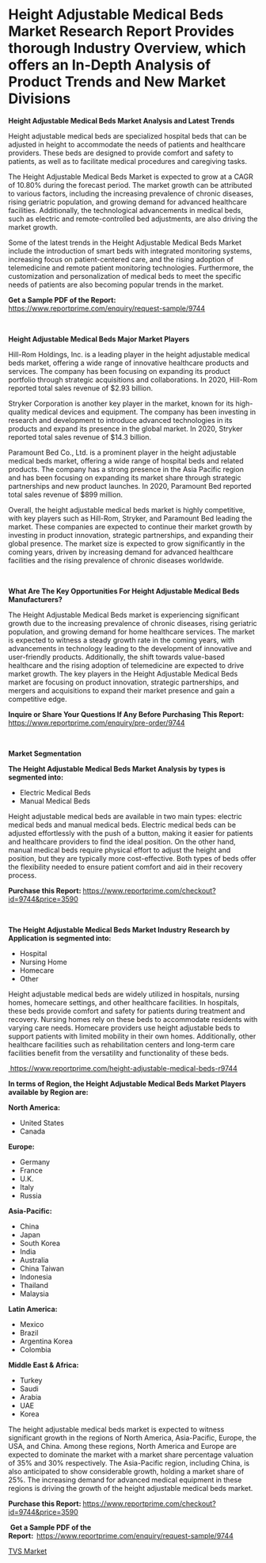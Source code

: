 <p><h1>Height Adjustable Medical Beds Market Research Report Provides thorough Industry Overview, which offers an In-Depth Analysis of Product Trends and New Market Divisions</h1></p><p><strong>Height Adjustable Medical Beds Market Analysis and Latest Trends</strong></p>
<p><p>Height adjustable medical beds are specialized hospital beds that can be adjusted in height to accommodate the needs of patients and healthcare providers. These beds are designed to provide comfort and safety to patients, as well as to facilitate medical procedures and caregiving tasks.</p><p>The Height Adjustable Medical Beds Market is expected to grow at a CAGR of 10.80% during the forecast period. The market growth can be attributed to various factors, including the increasing prevalence of chronic diseases, rising geriatric population, and growing demand for advanced healthcare facilities. Additionally, the technological advancements in medical beds, such as electric and remote-controlled bed adjustments, are also driving the market growth.</p><p>Some of the latest trends in the Height Adjustable Medical Beds Market include the introduction of smart beds with integrated monitoring systems, increasing focus on patient-centered care, and the rising adoption of telemedicine and remote patient monitoring technologies. Furthermore, the customization and personalization of medical beds to meet the specific needs of patients are also becoming popular trends in the market.</p></p>
<p><strong>Get a Sample PDF of the Report:&nbsp;</strong> <a href="https://www.reportprime.com/enquiry/request-sample/9744">https://www.reportprime.com/enquiry/request-sample/9744</a></p>
<p>&nbsp;</p>
<p><strong>Height Adjustable Medical Beds Major Market Players</strong></p>
<p><p>Hill-Rom Holdings, Inc. is a leading player in the height adjustable medical beds market, offering a wide range of innovative healthcare products and services. The company has been focusing on expanding its product portfolio through strategic acquisitions and collaborations. In 2020, Hill-Rom reported total sales revenue of $2.93 billion.</p><p>Stryker Corporation is another key player in the market, known for its high-quality medical devices and equipment. The company has been investing in research and development to introduce advanced technologies in its products and expand its presence in the global market. In 2020, Stryker reported total sales revenue of $14.3 billion.</p><p>Paramount Bed Co., Ltd. is a prominent player in the height adjustable medical beds market, offering a wide range of hospital beds and related products. The company has a strong presence in the Asia Pacific region and has been focusing on expanding its market share through strategic partnerships and new product launches. In 2020, Paramount Bed reported total sales revenue of $899 million.</p><p>Overall, the height adjustable medical beds market is highly competitive, with key players such as Hill-Rom, Stryker, and Paramount Bed leading the market. These companies are expected to continue their market growth by investing in product innovation, strategic partnerships, and expanding their global presence. The market size is expected to grow significantly in the coming years, driven by increasing demand for advanced healthcare facilities and the rising prevalence of chronic diseases worldwide.</p></p>
<p>&nbsp;</p>
<p><strong>What Are The Key Opportunities For Height Adjustable Medical Beds Manufacturers?</strong></p>
<p><p>The Height Adjustable Medical Beds market is experiencing significant growth due to the increasing prevalence of chronic diseases, rising geriatric population, and growing demand for home healthcare services. The market is expected to witness a steady growth rate in the coming years, with advancements in technology leading to the development of innovative and user-friendly products. Additionally, the shift towards value-based healthcare and the rising adoption of telemedicine are expected to drive market growth. The key players in the Height Adjustable Medical Beds market are focusing on product innovation, strategic partnerships, and mergers and acquisitions to expand their market presence and gain a competitive edge.</p></p>
<p><strong>Inquire or Share Your Questions If Any Before Purchasing This Report:</strong> <a href="https://www.reportprime.com/enquiry/pre-order/9744">https://www.reportprime.com/enquiry/pre-order/9744</a></p>
<p>&nbsp;</p>
<p><strong>Market Segmentation</strong></p>
<p><strong>The Height Adjustable Medical Beds Market Analysis by types is segmented into:</strong></p>
<p><ul><li>Electric Medical Beds</li><li>Manual Medical Beds</li></ul></p>
<p><p>Height adjustable medical beds are available in two main types: electric medical beds and manual medical beds. Electric medical beds can be adjusted effortlessly with the push of a button, making it easier for patients and healthcare providers to find the ideal position. On the other hand, manual medical beds require physical effort to adjust the height and position, but they are typically more cost-effective. Both types of beds offer the flexibility needed to ensure patient comfort and aid in their recovery process.</p></p>
<p><strong>Purchase this Report:&nbsp;</strong><a href="https://www.reportprime.com/checkout?id=9744&price=3590">https://www.reportprime.com/checkout?id=9744&price=3590</a></p>
<p>&nbsp;</p>
<p><strong>The Height Adjustable Medical Beds Market Industry Research by Application is segmented into:</strong></p>
<p><ul><li>Hospital</li><li>Nursing Home</li><li>Homecare</li><li>Other</li></ul></p>
<p><p>Height adjustable medical beds are widely utilized in hospitals, nursing homes, homecare settings, and other healthcare facilities. In hospitals, these beds provide comfort and safety for patients during treatment and recovery. Nursing homes rely on these beds to accommodate residents with varying care needs. Homecare providers use height adjustable beds to support patients with limited mobility in their own homes. Additionally, other healthcare facilities such as rehabilitation centers and long-term care facilities benefit from the versatility and functionality of these beds.</p></p>
<p><a href="https://www.reportprime.com/height-adjustable-medical-beds-r9744">&nbsp;https://www.reportprime.com/height-adjustable-medical-beds-r9744</a></p>
<p><strong>In terms of Region, the Height Adjustable Medical Beds Market Players available by Region are:</strong></p>
<p>
    <p> <strong> North America: </strong>
        <ul>
            <li>United States</li>
            <li>Canada</li>
        </ul>
        </p> 
    <p> <strong> Europe: </strong>
        <ul>
            <li>Germany</li>
            <li>France</li>
            <li>U.K.</li>
            <li>Italy</li>
            <li>Russia</li>
        </ul>
        </p> 
    <p> <strong> Asia-Pacific: </strong>
        <ul>
            <li>China</li>
            <li>Japan</li>
            <li>South Korea</li>
            <li>India</li>
            <li>Australia</li>
            <li>China Taiwan</li>
            <li>Indonesia</li>
            <li>Thailand</li>
            <li>Malaysia</li>
        </ul>
        </p> 
    <p> <strong> Latin America: </strong>
        <ul>
            <li>Mexico</li>
            <li>Brazil</li>
            <li>Argentina Korea</li>
            <li>Colombia</li>
        </ul>
        </p> 
    <p> <strong> Middle East & Africa: </strong>
        <ul>
            <li>Turkey</li>
            <li>Saudi</li>
            <li>Arabia</li>
            <li>UAE</li>
            <li>Korea</li>
        </ul>
    </p>
    </p>
<p><p>The height adjustable medical beds market is expected to witness significant growth in the regions of North America, Asia-Pacific, Europe, the USA, and China. Among these regions, North America and Europe are expected to dominate the market with a market share percentage valuation of 35% and 30% respectively. The Asia-Pacific region, including China, is also anticipated to show considerable growth, holding a market share of 25%. The increasing demand for advanced medical equipment in these regions is driving the growth of the height adjustable medical beds market.</p></p>
<p><strong>Purchase this Report: </strong><a href="https://www.reportprime.com/checkout?id=9744&price=3590">https://www.reportprime.com/checkout?id=9744&price=3590</a></p>
<p>&nbsp;<strong>Get a Sample PDF of the Report:&nbsp;&nbsp;</strong><a href="https://www.reportprime.com/enquiry/request-sample/9744">https://www.reportprime.com/enquiry/request-sample/9744</a></p>
<p><strong></strong></p>
<p><p><a href="https://meowing-lemming-dd3.notion.site/TVS-Market-Exploring-Market-Share-Market-Trends-and-Future-Growth-c5a77d9383b84cfa97f244c78156db39">TVS Market</a></p></p>